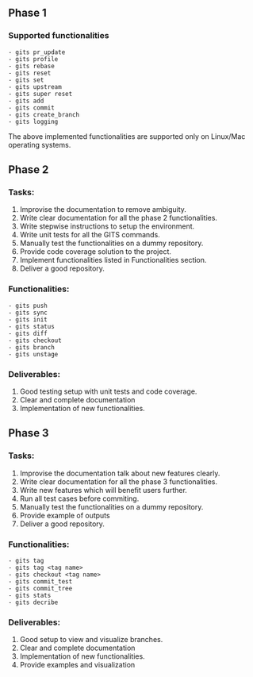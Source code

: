 ## Phase 1
### Supported functionalities
    - gits pr_update
    - gits profile
    - gits rebase
    - gits reset
    - gits set
    - gits upstream
    - gits super reset
    - gits add
    - gits commit
    - gits create_branch
    - gits logging

The above implemented functionalities are supported only on Linux/Mac operating systems.

## Phase 2
### Tasks:
1. Improvise the documentation to remove ambiguity.
2. Write clear documentation for all the phase 2 functionalities.
3. Write stepwise instructions to setup the environment.
4. Write unit tests for all the GITS commands.
5. Manually test the functionalities on a dummy repository.
6. Provide code coverage solution to the project. 
7. Implement functionalities listed in Functionalities section.
8. Deliver a good repository.

### Functionalities:
    - gits push 
    - gits sync
    - gits init
    - gits status 
    - gits diff
    - gits checkout
    - gits branch 
    - gits unstage
   
### Deliverables:
1. Good testing setup with unit tests and code coverage.
2. Clear and complete documentation
3. Implementation of new functionalities.

## Phase 3
### Tasks:
1. Improvise the documentation talk about new features clearly.
2. Write clear documentation for all the phase 3 functionalities.
3. Write new features which will benefit users further.
4. Run all test cases before commiting.
5. Manually test the functionalities on a dummy repository.
6. Provide example of outputs
7. Deliver a good repository.

### Functionalities:
    - gits tag
    - gits tag <tag name>
    - gits checkout <tag name>
    - gits commit_test
    - gits commit_tree
    - gits stats
    - gits decribe
   
### Deliverables:
1. Good setup to view and visualize branches.
2. Clear and complete documentation
3. Implementation of new functionalities.
4. Provide examples and visualization

